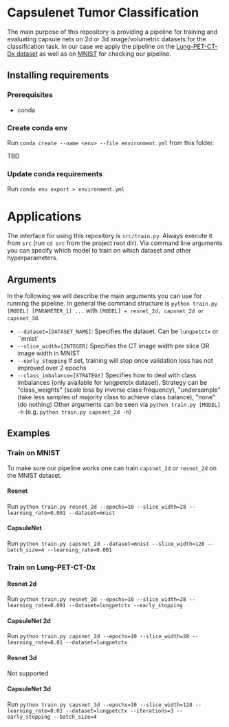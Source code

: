 # Capsulenet Tumor Classification
The main purpose of this repository is providing a pipeline for training and evaluating capsule nets on 2d or 3d image/volumetric datasets for the classification task. 
In our case we apply the pipeline on the [Lung-PET-CT-Dx dataset](https://wiki.cancerimagingarchive.net/pages/viewpage.action?pageId=70224216) as well as on [MNIST](http://yann.lecun.com/exdb/mnist/) for checking our pipeline.

## Installing requirements
### Prerequisites
- conda 
### Create conda env
Run `conda create --name <env> --file environment.yml` from this folder.

TBD
### Update conda requirements
Run `conda env export > environment.yml`

# Applications
The interface for using this repository is `src/train.py`. Always execute it from `src` (run `cd src` from the project root dir).
Via command line arguments you can specify which model to train on which dataset and other hyperparameters.
## Arguments
In the following we will describe the main arguments you can use for running the pipeline. 
In general the command structure is `python train.py [MODEL] [PARAMETER_1] ...` with `[MODEL] = resnet_2d, capsnet_2d or capsnet_3d`.
- `--dataset=[DATASET_NAME]`: Specifies the dataset. Can be `lungpetctx` or ``mnist`
- `--slice_width=[INTEGER]` Specifies the CT image width per slice OR image width in MNIST
- `--early_stopping` If set, training will stop once validation loss has not improved over 2 epochs
- `--class_imbalance=[STRATEGY]` Specifies how to deal with class imbalances (only available for lungpetctx dataset). Strategy can be "class_weights" (scale loss by inverse class frequency), "undersample" (take less samples of majority class to achieve class balance), "none" (do nothing)
Other arguments can be seen via `python train.py [MODEL] -h` (e.g. `python train.py capsnet_2d -h`)
## Examples
### Train on MNIST
To make sure our pipeline works one can train `capsnet_2d` or `resnet_2d` on the MNIST dataset.
#### Resnet
Run `python train.py resnet_2d --epochs=10 --slice_width=28 --learning_rate=0.001 --dataset=mnist`
#### CapsuleNet
Run `python train.py capsnet_2d --dataset=mnist --slice_width=128 --batch_size=4 --learning_rate=0.001`
### Train on Lung-PET-CT-Dx
#### Resnet 2d
Run `python train.py resnet_2d --epochs=10 --slice_width=28 --learning_rate=0.001 --dataset=lungpetctx --early_stopping`
#### CapsuleNet 2d
Run `python train.py capsnet_2d --epochs=10 --slice_width=28 --learning_rate=0.01 --dataset=lungpetctx`
#### Resnet 3d
Not supported
#### CapsuleNet 3d
Run `python train.py capsnet_3d --epochs=10 --slice_width=128 --learning_rate=0.01 --dataset=lungpetctx --iterations=3 --early_stopping --batch_size=4`

